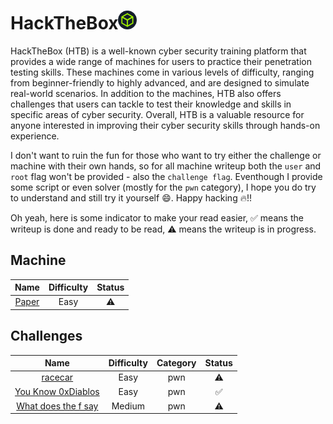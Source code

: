 <h1>HackTheBox<a href=https://www.hackthebox.com/><img src="htb-logo.png" width=30px><a/></h1>

HackTheBox (HTB) is a well-known cyber security training platform that provides a wide range of machines for users to practice their penetration testing skills. These machines come in various levels of difficulty, ranging from beginner-friendly to highly advanced, and are designed to simulate real-world scenarios. In addition to the machines, HTB also offers challenges that users can tackle to test their knowledge and skills in specific areas of cyber security. Overall, HTB is a valuable resource for anyone interested in improving their cyber security skills through hands-on experience.

I don't want to ruin the fun for those who want to try either the challenge or machine with their own hands, so for all machine writeup both the `user` and `root` flag won't be provided - also the `challenge flag`. Eventhough I provide some script or even solver (mostly for the `pwn` category), I hope you do try to understand and still try it yourself :smile:. Happy hacking :fire:!!

Oh yeah, here is some indicator to make your read easier,
:white_check_mark: means the writeup is done and ready to be read, :warning: means the writeup is in progress.

## Machine

| **Name** | **Difficulty** | **Status** | 
| :---: | :---: | :---: |
| [Paper](./Box/Paper/) | Easy | :warning: | 

## Challenges

| **Name** | **Difficulty** | **Category** |**Status** |
| :---: | :---: | :---: | :---: |
| [racecar]() | Easy | pwn | :warning: |
| [You Know 0xDiablos](./Challenges/You%20Know%200xDiablos/) | Easy | pwn | :white_check_mark: |
| [What does the f say]() | Medium | pwn | :warning: |